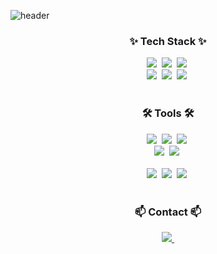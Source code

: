 <!--타이틀 부분-->

![header](https://capsule-render.vercel.app/api?type=transparent&color=auto&height=300&section=header&text=%20shim's&fontSize=150&fontColor=#f5f5f5)

<!--내용 부분-->
<h3 align="center">✨ Tech Stack ✨</h3>
<div align="center">
  <img src="https://img.shields.io/badge/python-20232a.svg?style=for-the-badge&logo=PYTHON&logoColor=61DAFB" />&nbsp
  <img src="https://img.shields.io/badge/mysql-F7DF1E.svg?style=for-the-badge&logo=postgresql&logoColor=20232a" />&nbsp
  <img src="https://img.shields.io/badge/postgresql-E34F26.svg?style=for-the-badge&logo=mysql&logoColor=white" />&nbsp
</div>

<div align="center">
  <img src="https://img.shields.io/badge/tableau-DB7093?style=for-the-badge&logo=tableau&logoColor=ffd35b" />&nbsp
  <img src="https://img.shields.io/badge/powerbi-1daabb.svg?style=for-the-badge&logo=powerbi&logoColor=white" />&nbsp
  <img src="https://img.shields.io/badge/looker-1572B6.svg?style=for-the-badge&logo=looker&logoColor=white" />&nbsp
</div>

<br>

<h3 align="center">🛠 Tools 🛠</h3>
<div align="center">
  <img src="https://img.shields.io/badge/git-F05033.svg?style=for-the-badge&logo=git&logoColor=white" />&nbsp
  <img src="https://img.shields.io/badge/github-181717.svg?style=for-the-badge&logo=github&logoColor=white" />&nbsp
  <img src="https://img.shields.io/badge/Notion-F3F3F3.svg?style=for-the-badge&logo=notion&logoColor=black" />&nbsp
</div>

<div align="center">
  <img src="https://img.shields.io/badge/bigquery-08253c.svg?style=for-the-badge&logo=googlebigquery&logoColor=37abff" />&nbsp
  <img src="https://img.shields.io/badge/airflow-F24E1E.svg?style=for-the-badge&logo=apacheairflow&logoColor=white" />&nbsp
</div>

<br>

<div align="center">
  <img src="https://img.shields.io/badge/VSCode-2C2C32.svg?style=for-the-badge&logo=visual-studio-code&logoColor=22ABF3" />&nbsp
  <img src="https://img.shields.io/badge/jupyter-2C2C32.svg?style=for-the-badge&logo=jupyter&logoColor=F37726" />&nbsp
  <img src="https://img.shields.io/badge/colab-2C2C32.svg?style=for-the-badge&logo=googlecolab&logoColor=F37726" />&nbsp

</div>

<br>

<h3 align="center">📫 Contact 📫</h3>
<div align="center">
  <a href="mailto:shim0908@gmail.com">
    <img
      src="https://img.shields.io/badge/shim0908@gmail.com-D14836?style=for-the-badge&logo=gmail&logoColor=white"/>&nbsp
  </a>
</div>




<!--
**shim0908/shim0908** is a ✨ _special_ ✨ repository because its `README.md` (this file) appears on your GitHub profile.

Here are some ideas to get you started:

- 🔭 I’m currently working on ...
- 🌱 I’m currently learning ...
- 👯 I’m looking to collaborate on ...
- 🤔 I’m looking for help with ...
- 💬 Ask me about ...
- 📫 How to reach me: ...
- 😄 Pronouns: ...
- ⚡ Fun fact: ...
-->
